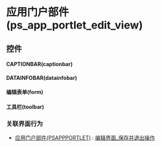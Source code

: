 # 应用门户部件(ps_app_portlet_edit_view)  <!-- {docsify-ignore-all} -->



## 控件
#### CAPTIONBAR(captionbar)
#### DATAINFOBAR(datainfobar)
#### 编辑表单(form)
#### 工具栏(toolbar)


### 关联界面行为
  * [应用门户部件(PSAPPPORTLET)](module/extension/PSAppPortlet) : [编辑界面_保存并退出操作](module/extension/PSAppPortlet#界面行为)

<script>
 const { createApp } = Vue
  createApp({
    data() {
      return {

      }
    }
  }).use(ElementPlus).mount('#app')
</script>